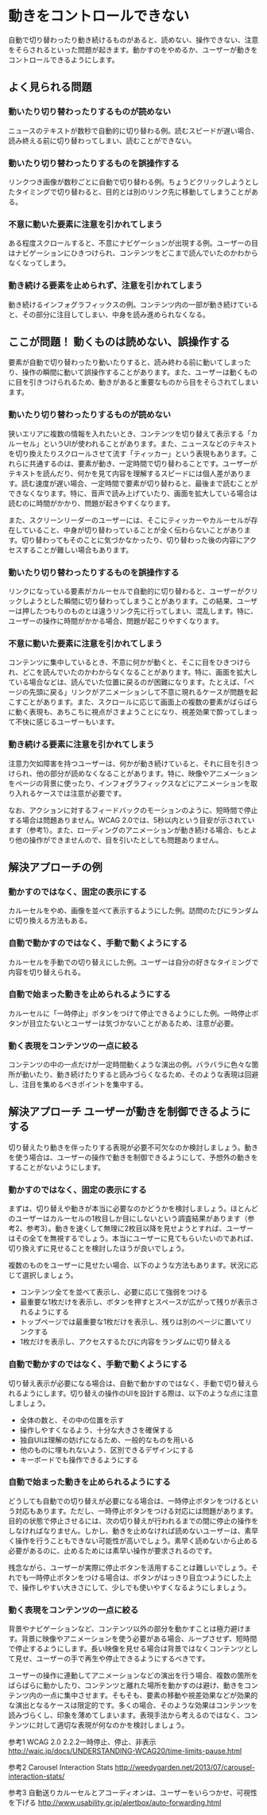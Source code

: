 # 動きをコントロールできない
自動で切り替わったり動き続けるものがあると、読めない、操作できない、注意をそらされるといった問題が起きます。動かすのをやめるか、ユーザーが動きをコントロールできるようにします。


## よく見られる問題

### 動いたり切り替わったりするものが読めない
ニュースのテキストが数秒で自動的に切り替わる例。読むスピードが遅い場合、読み終える前に切り替わってしまい、読むことができない。


### 動いたり切り替わったりするものを誤操作する
リンクつき画像が数秒ごとに自動で切り替わる例。ちょうどクリックしようとしたタイミングで切り替わると、目的とは別のリンク先に移動してしまうことがある。


### 不意に動いた要素に注意を引かれてしまう
ある程度スクロールすると、不意にナビゲーションが出現する例。ユーザーの目はナビゲーションにひきつけられ、コンテンツをどこまで読んでいたのかわからなくなってしまう。


### 動き続ける要素を止められず、注意を引かれてしまう
動き続けるインフォグラフィックスの例。コンテンツ内の一部が動き続けていると、その部分に注目してしまい、中身を読み進められなくなる。


## ここが問題！ 動くものは読めない、誤操作する
要素が自動で切り替わったり動いたりすると、読み終わる前に動いてしまったり、操作の瞬間に動いて誤操作することがあります。また、ユーザーは動くものに目を引きつけられるため、動きがあると重要なものから目をそらされてしまいます。


### 動いたり切り替わったりするものが読めない
狭いエリアに複数の情報を入れたいとき、コンテンツを切り替えて表示する「カルーセル」というUIが使われることがあります。また、ニュースなどのテキストを切り換えたりスクロールさせて流す「ティッカー」という表現もあります。これらに共通するのは、要素が動き、一定時間で切り替わることです。ユーザーがテキストを読んだり、何かを見て内容を理解するスピードには個人差があります。読む速度が遅い場合、一定時間で要素が切り替わると、最後まで読むことができなくなります。特に、音声で読み上げていたり、画面を拡大している場合は読むのに時間がかかり、問題が起きやすくなります。

また、スクリーンリーダーのユーザーには、そこにティッカーやカルーセルが存在していること、中身が切り替わっていることが全く伝わらないことがあります。切り替わってもそのことに気づかなかったり、切り替わった後の内容にアクセスすることが難しい場合もあります。


### 動いたり切り替わったりするものを誤操作する
リンクになっている要素がカルーセルで自動的に切り替わると、ユーザーがクリックしようとした瞬間に切り替わってしまうことがあります。この結果、ユーザーは押したつもりのものとは違うリンク先に行ってしまい、混乱します。特に、ユーザーの操作に時間がかかる場合、問題が起こりやすくなります。


### 不意に動いた要素に注意を引かれてしまう
コンテンツに集中しているとき、不意に何かが動くと、そこに目をひきつけられ、どこを読んでいたのかわからなくなることがあります。特に、画面を拡大している場合などは、読んでいた位置に戻るのが困難になります。たとえば、「ページの先頭に戻る」リンクがアニメーションして不意に現れるケースが問題を起こすことがあります。また、スクロールに応じて画面上の複数の要素がばらばらに動く表現も、あちこちに視点がさまようことになり、視差効果で酔ってしまって不快に感じるユーザーもいます。


### 動き続ける要素に注意を引かれてしまう
注意力欠如障害を持つユーザーは、何かが動き続けていると、それに目を引きつけられ、他の部分が読めなくなることがあります。特に、映像やアニメーションをページの背景に使ったり、インフォグラフィックスなどにアニメーションを取り入れるケースでは注意が必要です。

なお、アクションに対するフィードバックのモーションのように、短時間で停止する場合は問題ありません。WCAG 2.0では、5秒以内という目安が示されています（参考1）。また、ローディングのアニメーションが動き続ける場合、もとより他の操作ができませんので、目を引いたとしても問題ありません。


## 解決アプローチの例

### 動かすのではなく、固定の表示にする
カルーセルをやめ、画像を並べて表示するようにした例。訪問のたびにランダムに切り換える方法もある。


### 自動で動かすのではなく、手動で動くようにする
カルーセルを手動での切り替えにした例。ユーザーは自分の好きなタイミングで内容を切り替えられる。

### 自動で始まった動きを止められるようにする
カルーセルに「一時停止」ボタンをつけて停止できるようにした例。一時停止ボタンが目立たないとユーザーは気づかないことがあるため、注意が必要。


### 動く表現をコンテンツの一点に絞る
コンテンツの中の一点だけが一定時間動くような演出の例。バラバラに色々な箇所が動いたり、動き続けたりすると読みづらくなるため、そのような表現は回避し、注目を集めるべきポイントを集中する。


## 解決アプローチ ユーザーが動きを制御できるようにする
切り替えたり動きを伴ったりする表現が必要不可欠なのか検討しましょう。動きを使う場合は、ユーザーの操作で動きを制御できるようにして、予想外の動きをすることがないようにします。


### 動かすのではなく、固定の表示にする
まずは、切り替えや動きが本当に必要なのかどうかを検討しましょう。ほとんどのユーザーはカルーセルの1枚目しか目にしないという調査結果があります（参考2、参考3）。動きを速くして無理に2枚目以降を見せようとすれば、ユーザーはその全てを無視するでしょう。本当にユーザーに見てもらいたいのであれば、切り換えずに見せることを検討したほうが良いでしょう。

複数のものをユーザーに見せたい場合、以下のような方法もあります。状況に応じて選択しましょう。

* コンテンツ全てを並べて表示し、必要に応じて強弱をつける
* 最重要な1枚だけを表示し、ボタンを押すとスペースが広がって残りが表示されるようにする
* トップページでは最重要な1枚だけを表示し、残りは別のページに置いてリンクする
* 1枚だけを表示し、アクセスするたびに内容をランダムに切り替える


### 自動で動かすのではなく、手動で動くようにする
切り替え表示が必要になる場合は、自動で動かすのではなく、手動で切り替えられるようにします。切り替えの操作のUIを設計する際は、以下のような点に注意しましょう。

* 全体の数と、その中の位置を示す
* 操作しやすくなるよう、十分な大きさを確保する
* 独自UIは理解の妨げになるため、一般的なものを用いる
* 他のものに埋もれないよう、区別できるデザインにする
* キーボードでも操作できるようにする


### 自動で始まった動きを止められるようにする
どうしても自動での切り替えが必要になる場合は、一時停止ボタンをつけるという対応もあります。ただし、一時停止ボタンをつける対応には問題があります。目的の状態で停止させるには、次の切り替えが行われるまでの間に停止の操作をしなければなりません。しかし、動きを止めなければ読めないユーザーは、素早く操作を行うこともできない可能性が高いでしょう。素早く読めないから止める必要があるのに、止めるためには素早い操作が要求されるのです。

残念ながら、ユーザーが実際に停止ボタンを活用することは難しいでしょう。それでも一時停止ボタンをつける場合は、ボタンがはっきり目立つようにした上で、操作しやすい大きさにして、少しでも使いやすくなるようにしましょう。


### 動く表現をコンテンツの一点に絞る
背景やナビゲーションなど、コンテンツ以外の部分を動かすことは極力避けます。背景に映像やアニメーションを使う必要がある場合、ループさせず、短時間で停止するようにします。長い映像を見せる場合は背景ではなくコンテンツとして見せ、ユーザーの手で再生や停止できるようにするべきです。

ユーザーの操作に連動してアニメーションなどの演出を行う場合、複数の箇所をばらばらに動かしたり、コンテンツと離れた場所を動かすのは避け、動きをコンテンツ内の一点に集中させます。そもそも、要素の移動や視差効果などが効果的な演出となるケースは限定的です。多くの場合、そのような効果はコンテンツを読みづらくし、印象を薄めてしまいます。表現手法から考えるのではなく、コンテンツに対して適切な表現が何なのかを検討しましょう。



参考1 WCAG 2.0 2.2.2一時停止、停止、非表示
http://waic.jp/docs/UNDERSTANDING-WCAG20/time-limits-pause.html

参考2 Carousel Interaction Stats
http://weedygarden.net/2013/07/carousel-interaction-stats/

参考3 自動送りカルーセルとアコーディオンは、ユーザーをいらつかせ、可視性を下げる
http://www.usability.gr.jp/alertbox/auto-forwarding.html

